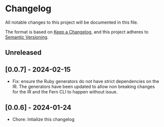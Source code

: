 # Changelog

All notable changes to this project will be documented in this file.

The format is based on [Keep a Changelog](https://keepachangelog.com/en/1.0.0/),
and this project adheres to [Semantic Versioning](https://semver.org/spec/v2.0.0.html).

## Unreleased

## [0.0.7] - 2024-02-15

- Fix: ensure the Ruby generators do not have strict dependencies on the IR. The generators have been updated to allow non breaking changes for the IR and the Fern CLI to happen without issue.

## [0.0.6] - 2024-01-24

- Chore: Intialize this changelog
